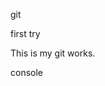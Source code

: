 git <html>

<head>
    <title>gitworks
    </title>
</head>

<body>

first try

This is my git works.

</body>

</html>

console





